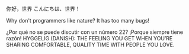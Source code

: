 你好，世界
こんにちは、世界！

Why don't programmers like nature? It has too many bugs!

¿Por qué no se puede discutir con un número 22? ¡Porque siempre tiene razón!
HYGGELIG (DANISH): THE FEELING YOU GET WHEN YOU’RE SHARING COMFORTABLE, QUALITY TIME WITH PEOPLE YOU LOVE.



